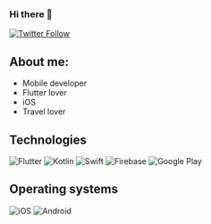 ### Hi there 👋

[![Twitter Follow](https://img.shields.io/twitter/follow/paulina_urbas?label=Follow)](https://twitter.com/paulina_urbas)

<!--
**paulinaurbas/paulinaurbas** is a ✨ _special_ ✨ repository because its `README.md` (this file) appears on your GitHub profile.
<!-- Actual text -->

## About me:
- Mobile developer
- Flutter lover 
- iOS 
- Travel lover 

## Technologies

![Flutter](https://img.shields.io/badge/Flutter%20-%2302569B.svg?&style=for-the-badge&logo=Flutter&logoColor=white)
![Kotlin](https://img.shields.io/badge/kotlin-%230095D5.svg?&style=for-the-badge&logo=kotlin&logoColor=white)
![Swift](https://img.shields.io/badge/swift-%23FA7343.svg?&style=for-the-badge&logo=swift&logoColor=white)
![Firebase](https://img.shields.io/badge/firebase%20-%23039BE5.svg?&style=for-the-badge&logo=firebase)
![Google Play](https://img.shields.io/badge/Google_Play-414141?style=for-the-badge&logo=google-play&logoColor=white)

## Operating systems
![iOS](https://img.shields.io/badge/iOS-000000?style=for-the-badge&logo=ios&logoColor=white)
![Android](https://img.shields.io/badge/Android-3DDC84?style=for-the-badge&logo=android&logoColor=white)

